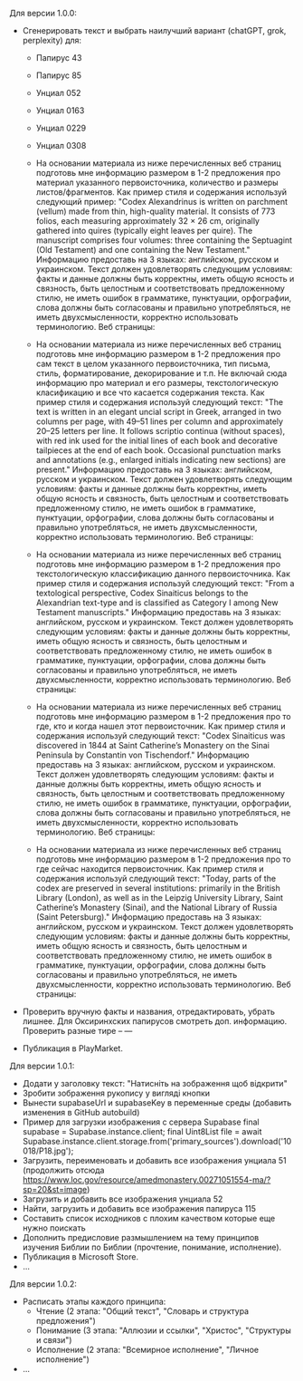 Для версии 1.0.0:
- Сгенерировать текст и выбрать наилучший вариант (chatGPT, grok, perplexity) для:

  - Папирус 43
  - Папирус 85
  - Унциал 052
  - Унциал 0163
  - Унциал 0229
  - Унциал 0308

  - На основании материала из ниже перечисленных веб страниц подготовь мне информацию размером в 1-2 предложения про материал указанного первоисточника, количество и размеры листов/фрагментов. Как пример стиля и содержания используй следующий пример: "Codex Alexandrinus is written on parchment (vellum) made from thin, high-quality material. It consists of 773 folios, each measuring approximately 32 × 26 cm, originally gathered into quires (typically eight leaves per quire). The manuscript comprises four volumes: three containing the Septuagint (Old Testament) and one containing the New Testament." 
  Информацию предоставь на 3 языках: английском, русском и украинском. Текст должен удовлетворять следующим условиям: факты и данные должны быть корректны, иметь общую ясность и связность, быть целостным и соответствовать предложенному стилю, не иметь ошибок в грамматике, пунктуации, орфографии, слова должны быть согласованы и правильно употребляться, не иметь двухсмысленности, корректно использовать терминологию.
  Веб страницы:

  - На основании материала из ниже перечисленных веб страниц подготовь мне информацию размером в 1-2 предложения про сам текст в целом указанного первоисточника, тип письма, стиль, форматирование, декорирование и т.п. Не включай сюда информацию про материал и его размеры, текстологическую класификацию и все что касается содержания текста. Как пример стиля и содержания используй следующий текст: "The text is written in an elegant uncial script in Greek, arranged in two columns per page, with 49–51 lines per column and approximately 20–25 letters per line. It follows scriptio continua (without spaces), with red ink used for the initial lines of each book and decorative tailpieces at the end of each book. Occasional punctuation marks and annotations (e.g., enlarged initials indicating new sections) are present." 
  Информацию предоставь на 3 языках: английском, русском и украинском. Текст должен удовлетворять следующим условиям: факты и данные должны быть корректны, иметь общую ясность и связность, быть целостным и соответствовать предложенному стилю, не иметь ошибок в грамматике, пунктуации, орфографии, слова должны быть согласованы и правильно употребляться, не иметь двухсмысленности, корректно использовать терминологию.
  Веб страницы:

  - На основании материала из ниже перечисленных веб страниц подготовь мне информацию размером в 1-2 предложения про текстологическую классификацию данного первоисточника. Как пример стиля и содержания используй следующий текст: "From a textological perspective, Codex Sinaiticus belongs to the Alexandrian text-type and is classified as Category I among New Testament manuscripts." 
  Информацию предоставь на 3 языках: английском, русском и украинском. Текст должен удовлетворять следующим условиям: факты и данные должны быть корректны, иметь общую ясность и связность, быть целостным и соответствовать предложенному стилю, не иметь ошибок в грамматике, пунктуации, орфографии, слова должны быть согласованы и правильно употребляться, не иметь двухсмысленности, корректно использовать терминологию.
  Веб страницы:

  - На основании материала из ниже перечисленных веб страниц подготовь мне информацию размером в 1-2 предложения про то где, кто и когда нашел этот первоисточник. Как пример стиля и содержания используй следующий текст: "Codex Sinaiticus was discovered in 1844 at Saint Catherine’s Monastery on the Sinai Peninsula by Constantin von Tischendorf." 
  Информацию предоставь на 3 языках: английском, русском и украинском. Текст должен удовлетворять следующим условиям: факты и данные должны быть корректны, иметь общую ясность и связность, быть целостным и соответствовать предложенному стилю, не иметь ошибок в грамматике, пунктуации, орфографии, слова должны быть согласованы и правильно употребляться, не иметь двухсмысленности, корректно использовать терминологию.
  Веб страницы:

  - На основании материала из ниже перечисленных веб страниц подготовь мне информацию размером в 1-2 предложения про то где сейчас находится первоисточник. Как пример стиля и содержания используй следующий текст: "Today, parts of the codex are preserved in several institutions: primarily in the British Library (London), as well as in the Leipzig University Library, Saint Catherine’s Monastery (Sinai), and the National Library of Russia (Saint Petersburg)." 
  Информацию предоставь на 3 языках: английском, русском и украинском. Текст должен удовлетворять следующим условиям: факты и данные должны быть корректны, иметь общую ясность и связность, быть целостным и соответствовать предложенному стилю, не иметь ошибок в грамматике, пунктуации, орфографии, слова должны быть согласованы и правильно употребляться, не иметь двухсмысленности, корректно использовать терминологию.
  Веб страницы:

- Проверить вручную факты и названия, отредактировать, убрать лишнее. Для Оксиринхских папирусов смотреть доп. информацию. Проверить разные тире – —
- Публикация в PlayMarket.

Для версии 1.0.1:
- Додати у заголовку текст: "Натисніть на зображення щоб відкрити"
- Зробити зображення рукопису у вигляді кнопки
- Вынести supabaseUrl и supabaseKey в переменные среды (добавить изменения в GitHub autobuild)
- Пример для загрузки изображения с сервера Supabase
    final supabase = Supabase.instance.client;
    final Uint8List file = await Supabase.instance.client.storage.from('primary_sources').download('10018/P18.jpg');
- Загрузить, переименовать и добавить все изображения унциала 51 (продолжить отсюда https://www.loc.gov/resource/amedmonastery.00271051554-ma/?sp=20&st=image)
- Загрузить и добавить все изображения унциала 52
- Найти, загрузить и добавить все изображения папируса 115
- Составить список исходников с плохим качеством которые еще нужно поискать
- Дополнить предисловие размышлением на тему принципов изучения Библии по Библии (прочтение, понимание, исполнение).
- Публикация в Microsoft Store.
- ...

Для версии 1.0.2:
- Расписать этапы каждого принципа:
  - Чтение (2 этапа: "Общий текст", "Словарь и структура предложения")
  - Понимание (3 этапа: "Аллюзии и ссылки", "Христос", "Структуры и связи")
  - Исполнение (2 этапа: "Всемирное исполнение", "Личное исполнение")
- ...
